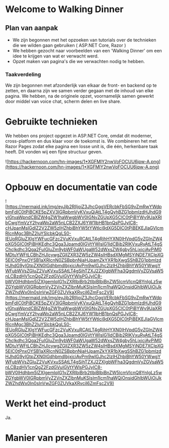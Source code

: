 # Welcome to Walking Dinner

## Plan van aanpak
* We zijn begonnen met het opzoeken van tutorials over de technieken die we wilden gaan gebruiken ( ASP.NET Core, Razor )
* We hebben gezocht naar voorbeelden van een 'Walking Dinner' om een idee te krijgen van wat er verwacht werd.
* Opzet maken van pagina's die we verwachten nodig te hebben.
### Taakverdeling
We zijn begonnen met afzonderlijk van elkaar de front- en backend op te zetten, en daarna zijn we samen verder gegaan met de inhoud van elke pagina. We hebben, na de originele opzet, voornamelijk samen gewerkt door middel van voice chat, scherm delen en live share.

# Gebruikte technieken
We hebben ons project opgezet in ASP.NET Core, omdat dit moderner, cross-platform en dus klaar voor de toekomst is. We combineren het met Razor Pages zodat elke pagina een losse unit is, die één, herkenbare taak heeft. Dit vonden wij een fijne structuur geven.

![https://hackernoon.com/hn-images/1*XGFMlY2nwVoFOCUU6jpw-A.png](https://hackernoon.com/hn-images/1*XGFMlY2nwVoFOCUU6jpw-A.png)
# Opbouw en documentatie van code 
![https://mermaid.ink/img/eyJjb2RlIjoiZ3JhcGggVERcbkFbSG9vZmRwYWdpbmFdIC0tPiBCKE5pZXV3IGRpbmVyKVxuQiAtLT4gQyhBZG1pbmlzdHJhdG9yIGtyaWpndCBlZW4gZW1haWwgbWV0IGNvZGUpXG5CIC0tPiBYWy9UaXRlbCwgYmVzY2hyaWp2aW5nLCB2ZXJ6YW1lbHB1bnQsPGJyIC8-cHJpanMsIGdlZ2V2ZW5zIHZhbiBhYW5tYWtlci9dXG5DIC0tPiBEKEJlaGVlcmRlcnMgc3BhZ2luYSlcbkQgLS0-IEUoRGluZXIgYWFucGFzc2VuKVxuRCAtLT4gRihHYXN0IHVpdG5vZGlnZW4pXG5GIC0tPiBHKEdhc3Qga3Jpamd0IGVtYWlsIG1ldCBjb2RlKVxuRyAtLT4gSChcIkdhc3Qga2FuIGluZm9ybWF0aWUgaW52dWxsZW4gby5hLjxiciAvPiM0MDtuYWFtLCBhZHJlcywgZGllZXR3ZW5zZW4sIHBsdXMgMSYjNDE7XCIpXG5EIC0tPnxOYSB1aXRlcnN0ZSBpbnNjaHJpamZkYXR1bXwgSShBZG1pbmlzdHJhdG9yIGtpZXN0IGdhbmdlbjxiciAvPm9wIGJhc2lzIHZhbiBhYW50YWwgYWFubWVsZGluZ2VuKVxuSSAtLT4gSihTZXJ2ZXIgbWFha3QgdmVyZGVsaW5nLCBzdHV1cnQgZ2FzdGVuIGVtYWlsPGJyIC8-bWV0IHdhbm5lZXIgemlqIG1vZXRlbiBrb2tlbiBlbiBnZW5lcmVlcnQ8YnIgLz5wZGYgbWV0IGRpbmVyZ2VnZXZlbnMuKSIsIm1lcm1haWQiOnsidGhlbWUiOiJkZWZhdWx0In0sInVwZGF0ZUVkaXRvciI6ZmFsc2V9](https://mermaid.ink/img/eyJjb2RlIjoiZ3JhcGggVERcbkFbSG9vZmRwYWdpbmFdIC0tPiBCKE5pZXV3IGRpbmVyKVxuQiAtLT4gQyhBZG1pbmlzdHJhdG9yIGtyaWpndCBlZW4gZW1haWwgbWV0IGNvZGUpXG5CIC0tPiBYWy9UaXRlbCwgYmVzY2hyaWp2aW5nLCB2ZXJ6YW1lbHB1bnQsPGJyIC8-cHJpanMsIGdlZ2V2ZW5zIHZhbiBhYW5tYWtlci9dXG5DIC0tPiBEKEJlaGVlcmRlcnMgc3BhZ2luYSlcbkQgLS0-IEUoRGluZXIgYWFucGFzc2VuKVxuRCAtLT4gRihHYXN0IHVpdG5vZGlnZW4pXG5GIC0tPiBHKEdhc3Qga3Jpamd0IGVtYWlsIG1ldCBjb2RlKVxuRyAtLT4gSChcIkdhc3Qga2FuIGluZm9ybWF0aWUgaW52dWxsZW4gby5hLjxiciAvPiM0MDtuYWFtLCBhZHJlcywgZGllZXR3ZW5zZW4sIHBsdXMgMSYjNDE7XCIpXG5EIC0tPnxOYSB1aXRlcnN0ZSBpbnNjaHJpamZkYXR1bXwgSShBZG1pbmlzdHJhdG9yIGtpZXN0IGdhbmdlbjxiciAvPm9wIGJhc2lzIHZhbiBhYW50YWwgYWFubWVsZGluZ2VuKVxuSSAtLT4gSihTZXJ2ZXIgbWFha3QgdmVyZGVsaW5nLCBzdHV1cnQgZ2FzdGVuIGVtYWlsPGJyIC8-bWV0IHdhbm5lZXIgemlqIG1vZXRlbiBrb2tlbiBlbiBnZW5lcmVlcnQ8YnIgLz5wZGYgbWV0IGRpbmVyZ2VnZXZlbnMuKSIsIm1lcm1haWQiOnsidGhlbWUiOiJkZWZhdWx0In0sInVwZGF0ZUVkaXRvciI6ZmFsc2V9)

# Werkt het eind-product
Ja.

# Manier van presenteren


